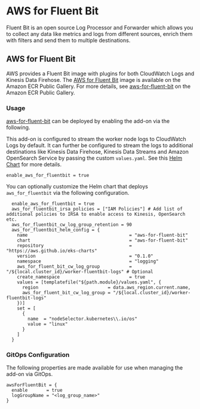 # AWS for Fluent Bit

Fluent Bit is an open source Log Processor and Forwarder which allows you to collect any data like metrics and logs from different sources, enrich them with filters and send them to multiple destinations.

## AWS for Fluent Bit

AWS provides a Fluent Bit image with plugins for both CloudWatch Logs and Kinesis Data Firehose. The [AWS for Fluent Bit](https://github.com/aws/aws-for-fluent-bit) image is available on the Amazon ECR Public Gallery. For more details, see [aws-for-fluent-bit](https://gallery.ecr.aws/aws-observability/aws-for-fluent-bit) on the Amazon ECR Public Gallery.

### Usage

[aws-for-fluent-bit](https://github.com/aws-ia/terraform-aws-eks-blueprints/tree/main/modules/kubernetes-addons/aws-for-fluentbit) can be deployed by enabling the add-on via the following.

This add-on is configured to stream the worker node logs to CloudWatch Logs by default. It can further be configured to stream the logs to additional destinations like Kinesis Data Firehose, Kinesis Data Streams and Amazon OpenSearch Service by passing the custom `values.yaml`.
See this [Helm Chart](https://github.com/aws/eks-charts/tree/master/stable/aws-for-fluent-bit) for more details.

```hcl
enable_aws_for_fluentbit = true
```

You can optionally customize the Helm chart that deploys `aws_for_fluentbit` via the following configuration.

```hcl
  enable_aws_for_fluentbit = true
  aws_for_fluentbit_irsa_policies = ["IAM Policies"] # Add list of additional policies to IRSA to enable access to Kinesis, OpenSearch etc.
  aws_for_fluentbit_cw_log_group_retention = 90
  aws_for_fluentbit_helm_config = {
    name                                      = "aws-for-fluent-bit"
    chart                                     = "aws-for-fluent-bit"
    repository                                = "https://aws.github.io/eks-charts"
    version                                   = "0.1.0"
    namespace                                 = "logging"
    aws_for_fluent_bit_cw_log_group           = "/${local.cluster_id}/worker-fluentbit-logs" # Optional
    create_namespace                          = true
    values = [templatefile("${path.module}/values.yaml", {
      region                          = data.aws_region.current.name,
      aws_for_fluent_bit_cw_log_group = "/${local.cluster_id}/worker-fluentbit-logs"
    })]
    set = [
      {
        name  = "nodeSelector.kubernetes\\.io/os"
        value = "linux"
      }
    ]
  }
```

### GitOps Configuration

The following properties are made available for use when managing the add-on via GitOps.

```
awsForFluentBit = {
  enable       = true
  logGroupName = "<log_group_name>"
}
```
